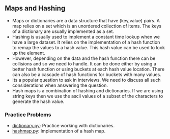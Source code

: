 ## Maps and Hashing

* Maps or dictionaries are a data structure that have (key,value) pairs. A map relies on a set which is an unordered collection of items. The keys of a dictionary are usually implemented as a set.
* Hashing is usually used to implement a constant time lookup when we have a large dataset. It relies on the implementation of a hash function to remap the values to a hash value. This hash value can be used to look up the element.
* However, depending on the data and the hash function there can be collisions and so we need to handle. It can be done either by using a better hash function or using buckets at each hash value location. There can also be a cascade of hash functions for buckets with many values.
* Its a popular question to ask in interviews. We need to discuss all such considerations when answering the question.
* Hash maps is a combination of hashing and dictionaries. If we are using string keys then we use the ascii values of a subset of the characters to generate the hash value.

### Practice Problems

* [dictionary.py](dictionary.py): Practice working with dictionaries.
* [hashmap.py](hashmap.py): Implementation of a hash map.
